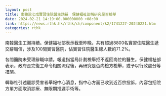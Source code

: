 ```yaml
---
layout: post
title: 南韓逾七成實習住院醫生請辭　保健福祉部稱研究是否檢舉
date: 2024-02-21 14:19:00.000000000 +08:00
link: https://news.rthk.hk/rthk/ch/component/k2/1741227-20240221.htm
categories: rthk
---
```


南韓醫生工潮持續。保健福祉部表示截至昨晚，共有超過8800名實習住院醫生遞交辭職信，涉及100間實習醫院，佔實習住院醫生總人數的71.2%。

各間醫院未受理辭職申請，報道指當局計劃檢舉拒不返回崗位的醫生。保健福祉部表示，政府走完復工命令相關流程後，再研究是否向檢方檢舉，或予以行政處分等措施。

韓聯社引述罷診受害者舉報中心消息，指中心方面已收到近百宗投訴，內容包括院方單方面取消診療、無限期推遲手術等。
